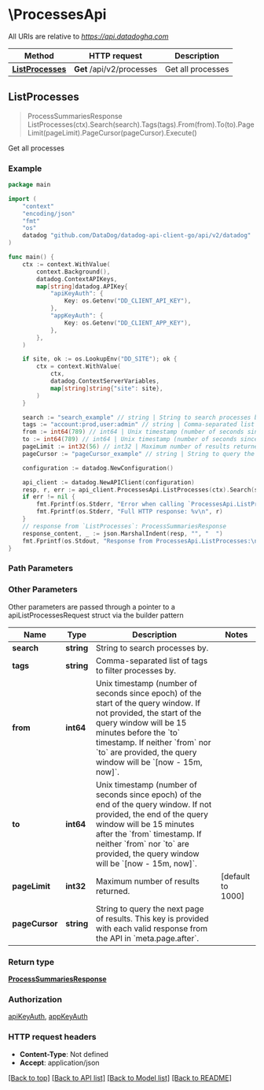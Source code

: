 # \ProcessesApi

All URIs are relative to *https://api.datadoghq.com*

Method | HTTP request | Description
------------- | ------------- | -------------
[**ListProcesses**](ProcessesApi.md#ListProcesses) | **Get** /api/v2/processes | Get all processes



## ListProcesses

> ProcessSummariesResponse ListProcesses(ctx).Search(search).Tags(tags).From(from).To(to).PageLimit(pageLimit).PageCursor(pageCursor).Execute()

Get all processes



### Example

```go
package main

import (
    "context"
    "encoding/json"
    "fmt"
    "os"
    datadog "github.com/DataDog/datadog-api-client-go/api/v2/datadog"
)

func main() {
    ctx := context.WithValue(
        context.Background(),
        datadog.ContextAPIKeys,
        map[string]datadog.APIKey{
            "apiKeyAuth": {
                Key: os.Getenv("DD_CLIENT_API_KEY"),
            },
            "appKeyAuth": {
                Key: os.Getenv("DD_CLIENT_APP_KEY"),
            },
        },
    )

    if site, ok := os.LookupEnv("DD_SITE"); ok {
        ctx = context.WithValue(
            ctx,
            datadog.ContextServerVariables,
            map[string]string{"site": site},
        )
    }

    search := "search_example" // string | String to search processes by. (optional)
    tags := "account:prod,user:admin" // string | Comma-separated list of tags to filter processes by. (optional)
    from := int64(789) // int64 | Unix timestamp (number of seconds since epoch) of the start of the query window. If not provided, the start of the query window will be 15 minutes before the `to` timestamp. If neither `from` nor `to` are provided, the query window will be `[now - 15m, now]`. (optional)
    to := int64(789) // int64 | Unix timestamp (number of seconds since epoch) of the end of the query window. If not provided, the end of the query window will be 15 minutes after the `from` timestamp. If neither `from` nor `to` are provided, the query window will be `[now - 15m, now]`. (optional)
    pageLimit := int32(56) // int32 | Maximum number of results returned. (optional) (default to 1000)
    pageCursor := "pageCursor_example" // string | String to query the next page of results. This key is provided with each valid response from the API in `meta.page.after`. (optional)

    configuration := datadog.NewConfiguration()

    api_client := datadog.NewAPIClient(configuration)
    resp, r, err := api_client.ProcessesApi.ListProcesses(ctx).Search(search).Tags(tags).From(from).To(to).PageLimit(pageLimit).PageCursor(pageCursor).Execute()
    if err != nil {
        fmt.Fprintf(os.Stderr, "Error when calling `ProcessesApi.ListProcesses``: %v\n", err)
        fmt.Fprintf(os.Stderr, "Full HTTP response: %v\n", r)
    }
    // response from `ListProcesses`: ProcessSummariesResponse
    response_content, _ := json.MarshalIndent(resp, "", "  ")
    fmt.Fprintf(os.Stdout, "Response from ProcessesApi.ListProcesses:\n%s\n", response_content)
}
```

### Path Parameters



### Other Parameters

Other parameters are passed through a pointer to a apiListProcessesRequest struct via the builder pattern


Name | Type | Description  | Notes
------------- | ------------- | ------------- | -------------
 **search** | **string** | String to search processes by. | 
 **tags** | **string** | Comma-separated list of tags to filter processes by. | 
 **from** | **int64** | Unix timestamp (number of seconds since epoch) of the start of the query window. If not provided, the start of the query window will be 15 minutes before the &#x60;to&#x60; timestamp. If neither &#x60;from&#x60; nor &#x60;to&#x60; are provided, the query window will be &#x60;[now - 15m, now]&#x60;. | 
 **to** | **int64** | Unix timestamp (number of seconds since epoch) of the end of the query window. If not provided, the end of the query window will be 15 minutes after the &#x60;from&#x60; timestamp. If neither &#x60;from&#x60; nor &#x60;to&#x60; are provided, the query window will be &#x60;[now - 15m, now]&#x60;. | 
 **pageLimit** | **int32** | Maximum number of results returned. | [default to 1000]
 **pageCursor** | **string** | String to query the next page of results. This key is provided with each valid response from the API in &#x60;meta.page.after&#x60;. | 

### Return type

[**ProcessSummariesResponse**](ProcessSummariesResponse.md)

### Authorization

[apiKeyAuth](../README.md#apiKeyAuth), [appKeyAuth](../README.md#appKeyAuth)

### HTTP request headers

- **Content-Type**: Not defined
- **Accept**: application/json

[[Back to top]](#) [[Back to API list]](../README.md#documentation-for-api-endpoints)
[[Back to Model list]](../README.md#documentation-for-models)
[[Back to README]](../README.md)


